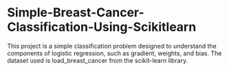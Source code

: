 # Simple-Breast-Cancer-Classification-Using-Scikitlearn
This project is a simple classification problem designed to understand the components of logistic regression, such as gradient, weights, and bias. The dataset used is load_breast_cancer from the scikit-learn library.

